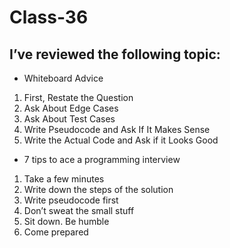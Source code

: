 # Class-36
## I’ve reviewed the following topic:

- Whiteboard Advice

1. First, Restate the Question
2. Ask About Edge Cases
3. Ask About Test Cases
4. Write Pseudocode and Ask If It Makes Sense
5. Write the Actual Code and Ask if it Looks Good


- 7 tips to ace a programming interview

1. Take a few minutes
2. Write down the steps of the solution
3. Write pseudocode first
4. Don’t sweat the small stuff
5. Sit down. Be humble
6. Come prepared
